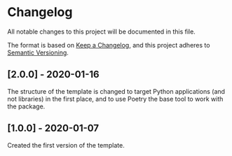 # Changelog

All notable changes to this project will be documented in this file.

The format is based on [Keep a Changelog](https://keepachangelog.com/en/1.0.0/),
and this project adheres to [Semantic Versioning](https://semver.org/spec/v2.0.0.html).

## [2.0.0] - 2020-01-16

The structure of the template is changed to target Python applications (and not
libraries) in the first place, and to use Poetry the base tool to work with the package.

## [1.0.0] - 2020-01-07

Created the first version of the template.
